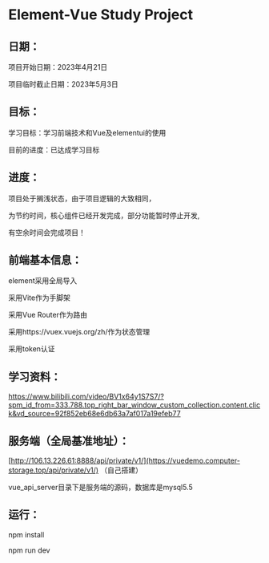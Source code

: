 # Element-Vue Study Project

## 日期：

项目开始日期：2023年4月21日

项目临时截止日期：2023年5月3日


## 目标：
学习目标：学习前端技术和Vue及elementui的使用

目前的进度：已达成学习目标


## 进度：
项目处于搁浅状态，由于项目逻辑的大致相同，

为节约时间，核心组件已经开发完成，部分功能暂时停止开发,

有空余时间会完成项目！


## 前端基本信息：
element采用全局导入

采用Vite作为手脚架

采用Vue Router作为路由

采用https://vuex.vuejs.org/zh/作为状态管理

采用token认证


## 学习资料：
https://www.bilibili.com/video/BV1x64y1S7S7/?spm_id_from=333.788.top_right_bar_window_custom_collection.content.click&vd_source=92f852eb68e6db63a7af017a19efeb77


## 服务端（全局基准地址）：
[http://106.13.226.61:8888/api/private/v1/](https://vuedemo.computer-storage.top/api/private/v1/) （自己搭建）

vue_api_server目录下是服务端的源码，数据库是mysql5.5

## 运行：
npm install 

npm run dev
